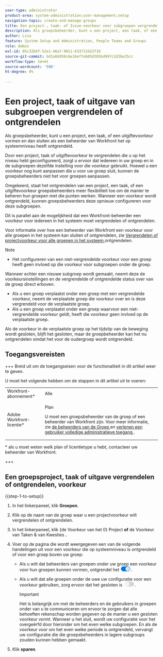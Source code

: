 ```yaml
---
user-type: administrator
product-area: system-administration;user-management;setup
navigation-topic: create-and-manage-groups
title: Een project-, taak- of Issue-voorkeur voor subgroepen vergrendelen of ontgrendelen
description: Als groepsbeheerder, kunt u een project, een taak, of een uitgiftevoorkeur vormen en dan sluiten als een beheerder van Workfront het op systeemniveau heeft ontgrendeld.
author: Lisa
feature: System Setup and Administration, People Teams and Groups
role: Admin
exl-id: 05c32b6f-52e1-46a7-9011-633713422f3d
source-git-commit: bd1a66950c6e16ef7eb05d385bd99fc2d3be35cc
workflow-type: tm+mt
source-wordcount: '596'
ht-degree: 0%

---
```


# Een project, taak of uitgave van subgroepen vergrendelen of ontgrendelen

Als groepsbeheerder, kunt u een project, een taak, of een uitgiftevoorkeur vormen en dan sluiten als een beheerder van Workfront het op systeemniveau heeft ontgrendeld.

Door een project, taak of uitgiftevoorkeur te vergrendelen die u op het niveau hebt geconfigureerd, zorgt u ervoor dat iedereen in uw groep en in de subgroepen dezelfde instelling voor die voorkeur gebruikt. Hoewel u een voorkeur nog kunt aanpassen die u voor uw groep sluit, kunnen de groepsbeheerders niet het voor groepen aanpassen.

Omgekeerd, staat het ontgrendelen van een project, een taak, of een uitgiftevoorkeur groepsbeheerders meer flexibiliteit toe om de manier te beheren hun groepen met die punten werken. Wanneer een voorkeur wordt ontgrendeld, kunnen groepsbeheerders deze opnieuw configureren voor deze subgroepen.

Dit is parallel aan de mogelijkheid dat een Workfront-beheerder een voorkeur voor iedereen in het systeem moet vergrendelen of ontgrendelen.

Voor informatie over hoe een beheerder van Workfront een voorkeur voor alle groepen in het systeem kan sluiten of ontgrendelen, zie [ Vergrendelen of projectvoorkeur voor alle groepen in het systeem ](../../../administration-and-setup/set-up-workfront/configure-system-defaults/lock-or-unlock-project-preferences-for-groups-system.md) ontgrendelen.

<!--
<p data-mc-conditions="QuicksilverOrClassic.Draft mode">Unlike other Lock/Unlock articles that start just like this one, we need the steps here. In other areas, the lock/unlock step is part of the article about setting preferences or creating statuses.</p>
-->

>[!NOTE]
>
>* Het configureren van een niet-vergrendelde voorkeur voor een groep heeft geen invloed op die voorkeur voor subgroepen onder de groep.
>
>  Wanneer echter een nieuwe subgroep wordt gemaakt, neemt deze de voorkeursinstellingen en de vergrendelde of ontgrendelde status over van de groep direct erboven.
>
>* Als u een groep verplaatst onder een groep met een vergrendelde voorkeur, neemt de verplaatste groep die voorkeur over en is deze vergrendeld voor de verplaatste groep.
>* Als u een groep verplaatst onder een groep waarvoor een niet-vergrendelde voorkeur geldt, heeft die voorkeur geen invloed op de verplaatste groep.
>
>  Als de voorkeur in de verplaatste groep op het tijdstip van de beweging wordt gesloten, blijft het gesloten, maar de groepbeheerder kan het nu ontgrendelen omdat het voor de oudergroep wordt ontgrendeld.
>

## Toegangsvereisten

+++ Breid uit om de toegangseisen voor de functionaliteit in dit artikel weer te geven.

U moet het volgende hebben om de stappen in dit artikel uit te voeren:

<table style="table-layout:auto"> 
 <col> 
 <col> 
 <tbody> 
  <tr> 
   <td role="rowheader">Workfront-abonnement*</td> 
   <td>Alle</td> 
  </tr> 
  <tr> 
   <td role="rowheader">Adobe Workfront-licentie*</td> 
   <td> <p>Plan </p> <p>U moet een groepsbeheerder van de groep of een beheerder van Workfront zijn. Voor meer informatie, zie <a href="../../../administration-and-setup/manage-groups/group-roles/group-administrators.md" class="MCXref xref"> de beheerders van de Groep </a> en <a href="../../../administration-and-setup/add-users/configure-and-grant-access/grant-a-user-full-administrative-access.md" class="MCXref xref"> verlenen een gebruiker volledige administratieve toegang </a>.</p> </td> 
  </tr> 
 </tbody> 
</table>

&#42; als u moet weten welk plan of licentietype u hebt, contacteer uw beheerder van Workfront.

+++

## Een groepsproject, taak of uitgave vergrendelen of ontgrendelen, voorkeur

{{step-1-to-setup}}

1. In het linkerpaneel, klik **Groepen**.
1. Klik op de naam van de groep waar u een projectvoorkeur wilt vergrendelen of ontgrendelen.
1. In het linkerpaneel, klik {de Voorkeur van het 0} Project **of** de Voorkeur van Taken &amp; van Kwesties **.**

1. Voer op de pagina die wordt weergegeven een van de volgende handelingen uit voor een voorkeur die op systeemniveau is ontgrendeld of voor een groep boven uw groep:

   * Als u wilt dat beheerders van groepen onder uw groep een voorkeur voor hun groepen kunnen vormen, ontgrendel het ![](assets/unlock-toggle-button.png).
   * Als u wilt dat alle groepen onder de uwe uw configuratie voor een voorkeur gebruiken, zorg ervoor dat het gesloten is ![](assets/lock-toggle-button.png).

     >[!IMPORTANT]
     >
     >Het is belangrijk om met de beheerders en de gebruikers in groepen onder van u te communiceren om ervoor te zorgen dat alle behoeften rekenschap worden gegeven op de manier u een gesloten voorkeur vormt. Wanneer u het sluit, wordt uw configuratie voor het overgeërfd door hieronder om het even welke subgroepen. En als de voorkeur voor om het even welke periode is ontgrendeld, vervangt uw configuratie die die groepsbeheerders in lagere subgroups zouden kunnen hebben gemaakt.

1. Klik **sparen**.
